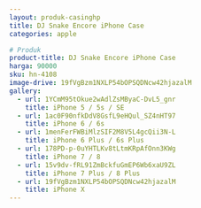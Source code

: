 ```yaml
---
layout: produk-casinghp
title: DJ Snake Encore iPhone Case
categories: apple

# Produk
product-title: DJ Snake Encore iPhone Case
harga: 90000
sku: hn-4108
image-drive: 19fVgBzm1NXLP54bOPSQDNcw42hjazalM
gallery:
  - url: 1YCmM95tOkue2wAdlZsMByaC-DvL5_gnr
    title: iPhone 5 / 5s / SE
  - url: 1ac0F90nfkDdV8GsfL9eHQul_SZ4nHT97
    title: iPhone 6 / 6s
  - url: 1menFerFWBiMlzSIF2M8V5L4gcQii3N-L
    title: iPhone 6 Plus / 6s Plus
  - url: 178PD-p-0uYHTLKv8tLtmKRpAfOnn3KWg
    title: iPhone 7 / 8
  - url: 15v9dv-fRL91ZmBckfuGmEP6Wb6xaU9ZL
    title: iPhone 7 Plus / 8 Plus
  - url: 19fVgBzm1NXLP54bOPSQDNcw42hjazalM
    title: iPhone X
---
```

